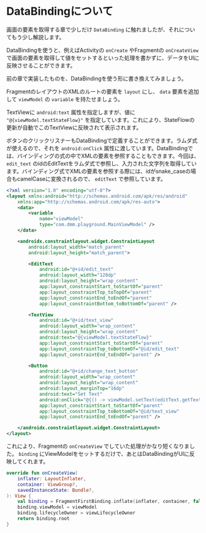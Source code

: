 # DataBindingについて

画面の要素を取得する章で少しだけ `DataBinding` に触れましたが、それについてもう少し解説します。

DataBindingを使うと、例えばActivityの `onCreate` やFragmentの `onCreateView` で画面の要素を取得して値をセットするといった処理を書かずに、データをUIに反映させることができます。

前の章で実装したものを、DataBindingを使う形に書き換えてみましょう。

FragmentのレイアウトのXMLのルートの要素を `layout` にし、 `data` 要素を追加して `viewModel` の `variable` を持たせましょう。

TextViewに `android:text` 属性を指定しますが、値に `"@{viewModel.textStateFlow}"` を指定しています。これにより、StateFlowの更新が自動でこのTextViewに反映されて表示されます。

ボタンのクリックリスナーもDataBindingで定義することができます。ラムダ式が使えるので、それを `android:onClick` 属性に渡しています。DataBindingでは、バインディングの式の中でXMLの要素を参照することもできます。今回は、 `edit_text` のidのEditTextをラムダ式で参照し、入力された文字列を取得しています。バインディング式でXMLの要素を参照する際には、idがsnake_caseの場合もcamelCaseに変換されるので、 `editText` で参照しています。

```xml
<?xml version="1.0" encoding="utf-8"?>
<layout xmlns:android="http://schemas.android.com/apk/res/android"
    xmlns:app="http://schemas.android.com/apk/res-auto">
    <data>
        <variable
            name="viewModel"
            type="com.dmm.playground.MainViewModel" />
    </data>

    <androidx.constraintlayout.widget.ConstraintLayout
        android:layout_width="match_parent"
        android:layout_height="match_parent">

        <EditText
            android:id="@+id/edit_text"
            android:layout_width="128dp"
            android:layout_height="wrap_content"
            app:layout_constraintStart_toStartOf="parent"
            app:layout_constraintTop_toTopOf="parent"
            app:layout_constraintEnd_toEndOf="parent"
            app:layout_constraintBottom_toBottomOf="parent" />

        <TextView
            android:id="@+id/text_view"
            android:layout_width="wrap_content"
            android:layout_height="wrap_content"
            android:text="@{viewModel.textStateFlow}"
            app:layout_constraintStart_toStartOf="parent"
            app:layout_constraintTop_toBottomOf="@id/edit_text"
            app:layout_constraintEnd_toEndOf="parent" />

        <Button
            android:id="@+id/change_text_button"
            android:layout_width="wrap_content"
            android:layout_height="wrap_content"
            android:layout_marginTop="16dp"
            android:text="Set Text"
            android:onClick="@{() -> viewModel.setText(editText.getText().toString())}"
            app:layout_constraintStart_toStartOf="parent"
            app:layout_constraintTop_toBottomOf="@id/text_view"
            app:layout_constraintEnd_toEndOf="parent" />

    </androidx.constraintlayout.widget.ConstraintLayout>
</layout>
```

これにより、Fragmentの `onCreateView` でしていた処理がかなり短くなりました。 `binding` にViewModelをセットするだけで、あとはDataBindingがUIに反映してくれます。

```kotlin
override fun onCreateView(
    inflater: LayoutInflater,
    container: ViewGroup?,
    savedInstanceState: Bundle?,
): View {
    val binding = FragmentFirstBinding.inflate(inflater, container, false)
    binding.viewModel = viewModel
    binding.lifecycleOwner = viewLifecycleOwner
    return binding.root
}
```
